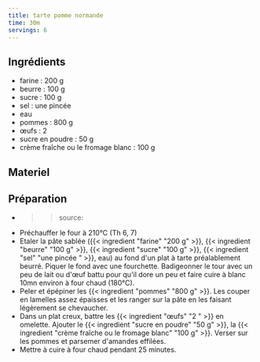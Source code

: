 ```yaml
---
title: tarte pomme normande
time: 30m
servings: 6
---
```


## Ingrédients

* farine : 200 g
* beurre : 100 g
* sucre : 100 g
* sel : une pincée 
* eau
* pommes : 800 g
* œufs : 2 
* sucre en poudre : 50 g
* crème fraîche ou le fromage blanc : 100 g


## Materiel



## Préparation

* >> source:
* Préchauffer le four à 210°C (Th 6, 7)
* Etaler la pâte sablée ({{< ingredient "farine" "200 g" >}}, {{< ingredient "beurre" "100 g" >}}, {{< ingredient "sucre" "100 g" >}}, {{< ingredient "sel" "une pincée " >}}, eau) au fond d'un plat à tarte préalablement beurré. Piquer le fond avec une fourchette. Badigeonner le tour avec un peu de lait ou d'œuf battu pour qu'il dore un peu et faire cuire à blanc 10mn environ à four chaud (180°C).
* Peler et épépiner les {{< ingredient "pommes" "800 g" >}}. Les couper en lamelles assez épaisses et les ranger sur la pâte en les faisant légèrement se chevaucher.
* Dans un plat creux, battre les {{< ingredient "œufs" "2 " >}} en omelette. Ajouter le {{< ingredient "sucre en poudre" "50 g" >}}, la {{< ingredient "crème fraîche ou le fromage blanc" "100 g" >}}. Verser sur les pommes et parsemer d'amandes effilées.
* Mettre à cuire à four chaud pendant 25 minutes.


